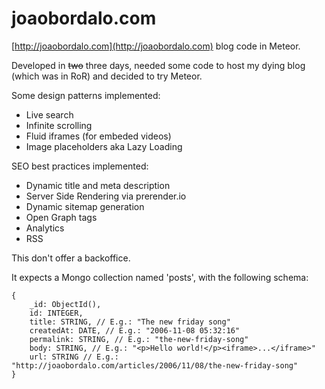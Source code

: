 # joaobordalo.com
[http://joaobordalo.com](http://joaobordalo.com) blog code in Meteor.

Developed in ~~two~~ three days, needed some code to host my dying blog (which was in RoR) and decided to try Meteor.

Some design patterns implemented:

- Live search
- Infinite scrolling
- Fluid iframes (for embeded videos)
- Image placeholders aka Lazy Loading

SEO best practices implemented:

- Dynamic title and meta description
- Server Side Rendering via prerender.io
- Dynamic sitemap generation
- Open Graph tags
- Analytics
- RSS

This don't offer a backoffice.

It expects a Mongo collection named 'posts', with the following schema:
```
{
	_id: ObjectId(),
	id: INTEGER,
	title: STRING, // E.g.: "The new friday song"
	createdAt: DATE, // E.g.: "2006-11-08 05:32:16"
	permalink: STRING, // E.g.: "the-new-friday-song"
	body: STRING, // E.g.: "<p>Hello world!</p><iframe>...</iframe>"   
	url: STRING // E.g.: "http://joaobordalo.com/articles/2006/11/08/the-new-friday-song"
}

```